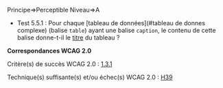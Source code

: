 Principe=>Perceptible
Niveau=>A

*   Test 5.5.1 : Pour chaque [tableau de données](#tableau de donnes complexe) (balise `table`) ayant une balise `caption`, le contenu de cette balise donne-t-il le [titre](#titreTab) du tableau ?

**Correspondances WCAG 2.0**

Critère(s) de succès WCAG 2.0 : [1.3.1](http://www.w3.org/Translations/WCAG20-fr/#content-structure-separation-programmatic)

Technique(s) suffisante(s) et/ou échec(s) WCAG 2.0 : [H39](http://www.w3.org/TR/WCAG-TECHS/H39.html)
